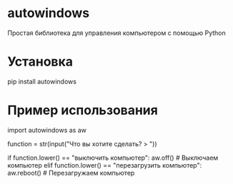 # autowindows

Простая библиотека для управления
компьютером с помощью Python

# Установка

pip install autowindows

# Пример использования

import autowindows as aw

function = str(input("Что вы хотите сделать? > "))

if function.lower() == "выключить компьютер":
    aw.off()  # Выключаем компьютер
elif function.lower() == "перезагрузить компьютер":
    aw.reboot()  # Перезагружаем компьютер
